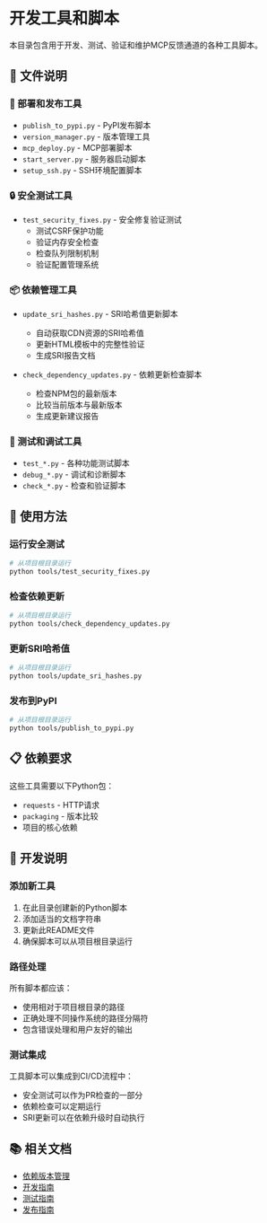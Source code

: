 # 开发工具和脚本

本目录包含用于开发、测试、验证和维护MCP反馈通道的各种工具脚本。

## 📁 文件说明

### 🚀 部署和发布工具
- `publish_to_pypi.py` - PyPI发布脚本
- `version_manager.py` - 版本管理工具
- `mcp_deploy.py` - MCP部署脚本
- `start_server.py` - 服务器启动脚本
- `setup_ssh.py` - SSH环境配置脚本

### 🔒 安全测试工具
- `test_security_fixes.py` - 安全修复验证测试
  - 测试CSRF保护功能
  - 验证内存安全检查
  - 检查队列限制机制
  - 验证配置管理系统

### 📦 依赖管理工具
- `update_sri_hashes.py` - SRI哈希值更新脚本
  - 自动获取CDN资源的SRI哈希值
  - 更新HTML模板中的完整性验证
  - 生成SRI报告文档

- `check_dependency_updates.py` - 依赖更新检查脚本
  - 检查NPM包的最新版本
  - 比较当前版本与最新版本
  - 生成更新建议报告

### 🧪 测试和调试工具
- `test_*.py` - 各种功能测试脚本
- `debug_*.py` - 调试和诊断脚本
- `check_*.py` - 检查和验证脚本

## 🚀 使用方法

### 运行安全测试
```bash
# 从项目根目录运行
python tools/test_security_fixes.py
```

### 检查依赖更新
```bash
# 从项目根目录运行
python tools/check_dependency_updates.py
```

### 更新SRI哈希值
```bash
# 从项目根目录运行
python tools/update_sri_hashes.py
```

### 发布到PyPI
```bash
# 从项目根目录运行
python tools/publish_to_pypi.py
```

## 📋 依赖要求

这些工具需要以下Python包：
- `requests` - HTTP请求
- `packaging` - 版本比较
- 项目的核心依赖

## 🔧 开发说明

### 添加新工具
1. 在此目录创建新的Python脚本
2. 添加适当的文档字符串
3. 更新此README文件
4. 确保脚本可以从项目根目录运行

### 路径处理
所有脚本都应该：
- 使用相对于项目根目录的路径
- 正确处理不同操作系统的路径分隔符
- 包含错误处理和用户友好的输出

### 测试集成
工具脚本可以集成到CI/CD流程中：
- 安全测试可以作为PR检查的一部分
- 依赖检查可以定期运行
- SRI更新可以在依赖升级时自动执行

## 📚 相关文档

- [依赖版本管理](../docs/dev_guide/dependencies/DEPENDENCY_VERSIONS.md)
- [开发指南](../docs/dev_guide/)
- [测试指南](../tests/README.md)
- [发布指南](../docs/dev_guide/PUBLISHING_GUIDE.md) 